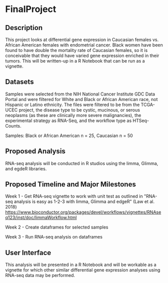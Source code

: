 # FinalProject

## Description
This project looks at differential gene expression in Caucasian females vs. African American females with endometrial cancer. Black women have been found to have double the mortality rate of Caucasian females, so it is conceivable that they would have varied gene expression enriched in their tumors. 
This will be written-up in a R Notebook that can be run as a vignette. 

## Datasets
Samples were selected from the NIH National Cancer Institute GDC Data Portal and were filtered for White and Black or African American race, not Hispanic or Latino ethnicity. The files were filtered to be from the TCGA-UCEC project, the disease type to be cystic, mucinous, or serous neoplasms (as these are clinically more severe malignancies), the experimental strategy as RNA-Seq, and the workflow type as HTSeq-Counts.

Samples: Black or African American n = 25, Caucasian n = 50

## Proposed Analysis
RNA-seq analysis will be conducted in R studios using the limma, Glimma, and egdeR libraries. 

## Proposed Timeline and Major Milestones
Week 1 - Get RNA-seq vignette to work with unit test as outlined in "RNA-seq analysis is easy as 1-2-3 with limma, Glimma and edgeR" (Law et al. 2018)
https://www.bioconductor.org/packages/devel/workflows/vignettes/RNAseq123/inst/doc/limmaWorkflow.html

Week 2 - Create dataframes for selected samples

Week 3 - Run RNA-seq analysis on dataframes

## User Interface
This analysis will be presented in a R Notebook and will be workable as a vignette for which other similar differential gene expression analyses using RNA-seq data may be performed.
